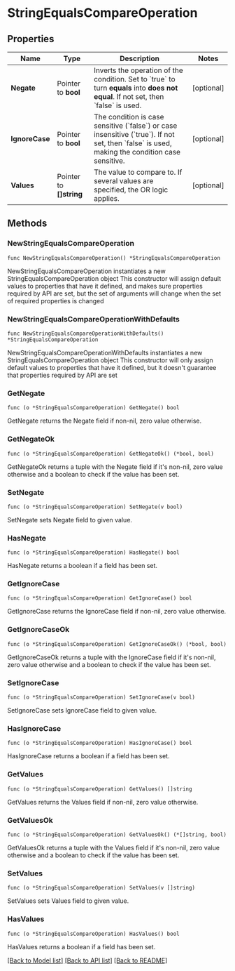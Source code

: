 # StringEqualsCompareOperation

## Properties

Name | Type | Description | Notes
------------ | ------------- | ------------- | -------------
**Negate** | Pointer to **bool** | Inverts the operation of the condition. Set to &#x60;true&#x60; to turn **equals** into **does not equal**.    If not set, then &#x60;false&#x60; is used. | [optional] 
**IgnoreCase** | Pointer to **bool** | The condition is case sensitive (&#x60;false&#x60;) or case insensitive (&#x60;true&#x60;).   If not set, then &#x60;false&#x60; is used, making the condition case sensitive. | [optional] 
**Values** | Pointer to **[]string** | The value to compare to.   If several values are specified, the OR logic applies. | [optional] 

## Methods

### NewStringEqualsCompareOperation

`func NewStringEqualsCompareOperation() *StringEqualsCompareOperation`

NewStringEqualsCompareOperation instantiates a new StringEqualsCompareOperation object
This constructor will assign default values to properties that have it defined,
and makes sure properties required by API are set, but the set of arguments
will change when the set of required properties is changed

### NewStringEqualsCompareOperationWithDefaults

`func NewStringEqualsCompareOperationWithDefaults() *StringEqualsCompareOperation`

NewStringEqualsCompareOperationWithDefaults instantiates a new StringEqualsCompareOperation object
This constructor will only assign default values to properties that have it defined,
but it doesn't guarantee that properties required by API are set

### GetNegate

`func (o *StringEqualsCompareOperation) GetNegate() bool`

GetNegate returns the Negate field if non-nil, zero value otherwise.

### GetNegateOk

`func (o *StringEqualsCompareOperation) GetNegateOk() (*bool, bool)`

GetNegateOk returns a tuple with the Negate field if it's non-nil, zero value otherwise
and a boolean to check if the value has been set.

### SetNegate

`func (o *StringEqualsCompareOperation) SetNegate(v bool)`

SetNegate sets Negate field to given value.

### HasNegate

`func (o *StringEqualsCompareOperation) HasNegate() bool`

HasNegate returns a boolean if a field has been set.

### GetIgnoreCase

`func (o *StringEqualsCompareOperation) GetIgnoreCase() bool`

GetIgnoreCase returns the IgnoreCase field if non-nil, zero value otherwise.

### GetIgnoreCaseOk

`func (o *StringEqualsCompareOperation) GetIgnoreCaseOk() (*bool, bool)`

GetIgnoreCaseOk returns a tuple with the IgnoreCase field if it's non-nil, zero value otherwise
and a boolean to check if the value has been set.

### SetIgnoreCase

`func (o *StringEqualsCompareOperation) SetIgnoreCase(v bool)`

SetIgnoreCase sets IgnoreCase field to given value.

### HasIgnoreCase

`func (o *StringEqualsCompareOperation) HasIgnoreCase() bool`

HasIgnoreCase returns a boolean if a field has been set.

### GetValues

`func (o *StringEqualsCompareOperation) GetValues() []string`

GetValues returns the Values field if non-nil, zero value otherwise.

### GetValuesOk

`func (o *StringEqualsCompareOperation) GetValuesOk() (*[]string, bool)`

GetValuesOk returns a tuple with the Values field if it's non-nil, zero value otherwise
and a boolean to check if the value has been set.

### SetValues

`func (o *StringEqualsCompareOperation) SetValues(v []string)`

SetValues sets Values field to given value.

### HasValues

`func (o *StringEqualsCompareOperation) HasValues() bool`

HasValues returns a boolean if a field has been set.


[[Back to Model list]](../README.md#documentation-for-models) [[Back to API list]](../README.md#documentation-for-api-endpoints) [[Back to README]](../README.md)


